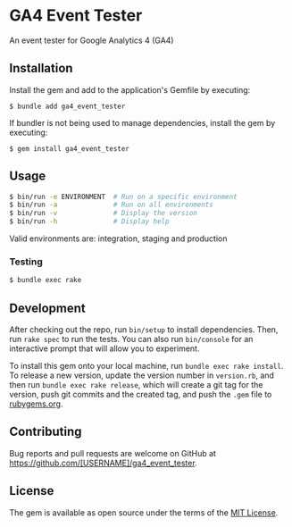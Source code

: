 # GA4 Event Tester

An event tester for Google Analytics 4 (GA4)

## Installation

Install the gem and add to the application's Gemfile by executing:

    $ bundle add ga4_event_tester

If bundler is not being used to manage dependencies, install the gem by executing:

    $ gem install ga4_event_tester

## Usage

```bash
$ bin/run -e ENVIRONMENT  # Run on a specific environment
$ bin/run -a              # Run on all environments
$ bin/run -v              # Display the version
$ bin/run -h              # Display help
```

Valid environments are: integration, staging and production

### Testing

```bash
$ bundle exec rake
```

## Development

After checking out the repo, run `bin/setup` to install dependencies. Then, run `rake spec` to run the tests. You can also run `bin/console` for an interactive prompt that will allow you to experiment.

To install this gem onto your local machine, run `bundle exec rake install`. To release a new version, update the version number in `version.rb`, and then run `bundle exec rake release`, which will create a git tag for the version, push git commits and the created tag, and push the `.gem` file to [rubygems.org](https://rubygems.org).

## Contributing

Bug reports and pull requests are welcome on GitHub at https://github.com/[USERNAME]/ga4_event_tester.

## License

The gem is available as open source under the terms of the [MIT License](https://opensource.org/licenses/MIT).
